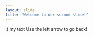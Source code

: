 ```yaml
---
layout: slide
title: "Welcome to our second slide!"
---
```

:) my text
Use the left arrow to go back!
